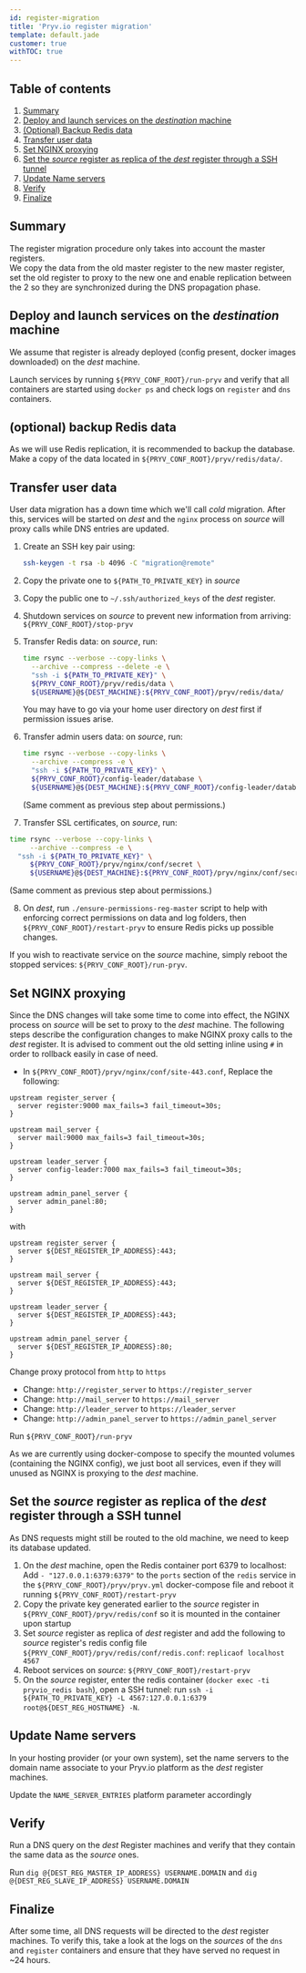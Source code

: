 ```yaml
---
id: register-migration
title: 'Pryv.io register migration'
template: default.jade
customer: true
withTOC: true
---
```


## Table of contents

1. [Summary](#summary)
2. [Deploy and launch services on the *destination* machine](#deploy-and-launch-services-on-the-destination-machine)
3. [(Optional) Backup Redis data](#-optional-backup-redis-data)
4. [Transfer user data](#transfer-user-data)
5. [Set NGINX proxying](#set-nginx-proxying)
6. [Set the *source* register as replica of the *dest* register through a SSH tunnel](#set-the-source-register-as-replica-of-the-dest-register-through-a-ssh-tunnel)
7. [Update Name servers](#update-name-servers)
8. [Verify](#verify)
9. [Finalize](#finalize)

## Summary

The register migration procedure only takes into account the master registers.  
We copy the data from the old master register to the new master register, set the old register to proxy to the new one and enable replication between the 2 so they are synchronized during the DNS propagation phase.

## Deploy and launch services on the *destination* machine

We assume that register is already deployed (config present, docker images downloaded) on the *dest* machine.

Launch services by running `${PRYV_CONF_ROOT}/run-pryv` and verify that all containers are started using `docker ps` and check logs on `register` and `dns` containers.

## (optional) backup Redis data

As we will use Redis replication, it is recommended to backup the database. Make a copy of the data located in `${PRYV_CONF_ROOT}/pryv/redis/data/`.

## Transfer user data

User data migration has a down time which we'll call *cold* migration. After this, services will be started on *dest* and the `nginx` process on *source* will proxy calls while DNS entries are updated.

1. Create an SSH key pair using:  

   ```bash
   ssh-keygen -t rsa -b 4096 -C "migration@remote"
   ```

2. Copy the private one to `${PATH_TO_PRIVATE_KEY}` in *source*

3. Copy the public one to `~/.ssh/authorized_keys` of the *dest* register.

4. Shutdown services on *source* to prevent new information from arriving: `${PRYV_CONF_ROOT}/stop-pryv`

5. Transfer Redis data: on *source*, run:

   ```bash
   time rsync --verbose --copy-links \
     --archive --compress --delete -e \
     "ssh -i ${PATH_TO_PRIVATE_KEY}" \
     ${PRYV_CONF_ROOT}/pryv/redis/data \
     ${USERNAME}@${DEST_MACHINE}:${PRYV_CONF_ROOT}/pryv/redis/data/
   ```
   
   You may have to go via your home user directory on *dest* first if permission issues arise.

6. Transfer admin users data: on *source*, run:

   ```bash
   time rsync --verbose --copy-links \
     --archive --compress -e \
     "ssh -i ${PATH_TO_PRIVATE_KEY}" \
     ${PRYV_CONF_ROOT}/config-leader/database \
     ${USERNAME}@${DEST_MACHINE}:${PRYV_CONF_ROOT}/config-leader/database/
   ```

   (Same comment as previous step about permissions.)

7. Transfer SSL certificates, on *source*, run:

```bash
time rsync --verbose --copy-links \
     --archive --compress -e \
  "ssh -i ${PATH_TO_PRIVATE_KEY}" \
     ${PRYV_CONF_ROOT}/pryv/nginx/conf/secret \
     ${USERNAME}@${DEST_MACHINE}:${PRYV_CONF_ROOT}/pryv/nginx/conf/secret/
```

   (Same comment as previous step about permissions.)


8. On *dest*, run `./ensure-permissions-reg-master` script to help with enforcing correct permissions on data and log folders, then `${PRYV_CONF_ROOT}/restart-pryv` to ensure Redis picks up possible changes.

If you wish to reactivate service on the *source* machine, simply reboot the stopped services: `${PRYV_CONF_ROOT}/run-pryv`.

## Set NGINX proxying

Since the DNS changes will take some time to come into effect, the NGINX process on *source* will be set to proxy to the *dest* machine.
The following steps describe the configuration changes to make NGINX proxy calls to the *dest* register. It is advised to comment out the old setting inline using `#` in order to rollback easily in case of need.

- In `${PRYV_CONF_ROOT}/pryv/nginx/conf/site-443.conf`, Replace the following:

```nginx
upstream register_server {
  server register:9000 max_fails=3 fail_timeout=30s;
}

upstream mail_server {
  server mail:9000 max_fails=3 fail_timeout=30s;
}

upstream leader_server {
  server config-leader:7000 max_fails=3 fail_timeout=30s;
}

upstream admin_panel_server {
  server admin_panel:80;
}
```

with

```nginx
upstream register_server {
  server ${DEST_REGISTER_IP_ADDRESS}:443;
}

upstream mail_server {
  server ${DEST_REGISTER_IP_ADDRESS}:443;
}

upstream leader_server {
  server ${DEST_REGISTER_IP_ADDRESS}:443;
}

upstream admin_panel_server {
  server ${DEST_REGISTER_IP_ADDRESS}:80;
}
```

Change proxy protocol from `http` to `https`

- Change: `http://register_server` to `https://register_server`
- Change: `http://mail_server` to `https://mail_server`
- Change: `http://leader_server` to `https://leader_server`
- Change: `http://admin_panel_server` to `https://admin_panel_server`

Run `${PRYV_CONF_ROOT}/run-pryv`

As we are currently using docker-compose to specify the mounted volumes (containing the NGINX config), we just boot all services, even if they will unused as NGINX is proxying to the *dest* machine.

## Set the *source* register as replica of the *dest* register through a SSH tunnel

As DNS requests might still be routed to the old machine, we need to keep its database updated.

1. On the *dest* machine, open the Redis container port 6379 to localhost: Add `- "127.0.0.1:6379:6379"` to the `ports` section of the `redis` service in the `${PRYV_CONF_ROOT}/pryv/pryv.yml` docker-compose file and reboot it running `${PRYV_CONF_ROOT}/restart-pryv`
2. Copy the private key generated earlier to the *source* register in `${PRYV_CONF_ROOT}/pryv/redis/conf` so it is mounted in the container upon startup
3. Set *source* register as replica of *dest* register and add the following to *source* register's redis config file `${PRYV_CONF_ROOT}/pryv/redis/conf/redis.conf`: `replicaof localhost 4567`
4. Reboot services on *source*: `${PRYV_CONF_ROOT}/restart-pryv`
5. On the *source* register, enter the redis container (`docker exec -ti pryvio_redis bash`), open a SSH tunnel: run `ssh -i ${PATH_TO_PRIVATE_KEY} -L 4567:127.0.0.1:6379 root@${DEST_REG_HOSTNAME} -N`.

## Update Name servers

In your hosting provider (or your own system), set the name servers to the domain name associate to your Pryv.io platform as the *dest* register machines.

Update the `NAME_SERVER_ENTRIES` platform parameter accordingly

## Verify

Run a DNS query on the *dest* Register machines and verify that they contain the same data as the *source* ones.

Run `dig @{DEST_REG_MASTER_IP_ADDRESS} USERNAME.DOMAIN` and `dig @{DEST_REG_SLAVE_IP_ADDRESS} USERNAME.DOMAIN`

## Finalize

After some time, all DNS requests will be directed to the *dest* register machines. To verify this, take a look at the logs on the *sources* of the `dns` and `register` containers and ensure that they have served no request in ~24 hours.
